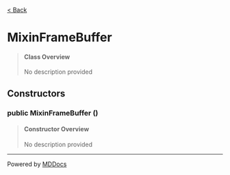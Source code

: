 [< Back](..)
# MixinFrameBuffer #
>#### Class Overview ####
>No description provided
## Constructors ##
### public MixinFrameBuffer () ###
>#### Constructor Overview ####
>No description provided
>

---
Powered by [MDDocs](https://github.com/VRCube/MDDocs)